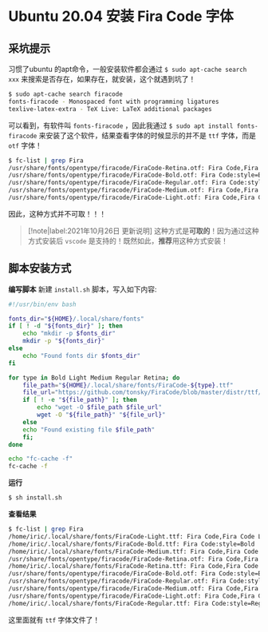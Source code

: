 # Ubuntu 20.04 安装 Fira Code 字体

## 采坑提示

习惯了ubuntu 的apt命令，一般安装软件都会通过 `$ sudo apt-cache search xxx` 来搜索是否存在，如果存在，就安装，这个就遇到坑了！

```bash
$ sudo apt-cache search firacode    
fonts-firacode - Monospaced font with programming ligatures
texlive-latex-extra - TeX Live: LaTeX additional packages
```

可以看到，有软件叫 `fonts-firacode` ，因此我通过 `$ sudo apt install fonts-firacode` 来安装了这个软件，结果查看字体的时候显示的并不是 `ttf` 字体，而是 `otf` 字体！

```bash
$ fc-list | grep Fira                          
/usr/share/fonts/opentype/firacode/FiraCode-Retina.otf: Fira Code,Fira Code Retina:style=Retina,Regular
/usr/share/fonts/opentype/firacode/FiraCode-Bold.otf: Fira Code:style=Bold
/usr/share/fonts/opentype/firacode/FiraCode-Regular.otf: Fira Code:style=Regular
/usr/share/fonts/opentype/firacode/FiraCode-Medium.otf: Fira Code,Fira Code Medium:style=Medium,Regular
/usr/share/fonts/opentype/firacode/FiraCode-Light.otf: Fira Code,Fira Code Light:style=Light,Regular
```

因此，这种方式并不可取！！！

> [!note|label:2021年10月26日 更新说明]
> 这种方式是**可取的**！因为通过这种方式安装后 `vscode` 是支持的！既然如此，**推荐**用这种方式安装！

## 脚本安装方式

**编写脚本**
新建 `install.sh` 脚本，写入如下内容:

```bash
#!/usr/bin/env bash

fonts_dir="${HOME}/.local/share/fonts"
if [ ! -d "${fonts_dir}" ]; then
    echo "mkdir -p $fonts_dir"
    mkdir -p "${fonts_dir}"
else
    echo "Found fonts dir $fonts_dir"
fi

for type in Bold Light Medium Regular Retina; do
    file_path="${HOME}/.local/share/fonts/FiraCode-${type}.ttf"
    file_url="https://github.com/tonsky/FiraCode/blob/master/distr/ttf/FiraCode-${type}.ttf?raw=true"
    if [ ! -e "${file_path}" ]; then
        echo "wget -O $file_path $file_url"
        wget -O "${file_path}" "${file_url}"
    else
	echo "Found existing file $file_path"
    fi;
done

echo "fc-cache -f"
fc-cache -f
```

**运行**

```bash
$ sh install.sh
```

**查看结果**

```bash
$ fc-list | grep Fira
/home/iric/.local/share/fonts/FiraCode-Light.ttf: Fira Code,Fira Code Light:style=Light,Regular
/home/iric/.local/share/fonts/FiraCode-Bold.ttf: Fira Code:style=Bold
/home/iric/.local/share/fonts/FiraCode-Medium.ttf: Fira Code,Fira Code Medium:style=Medium,Regular
/usr/share/fonts/opentype/firacode/FiraCode-Retina.otf: Fira Code,Fira Code Retina:style=Retina,Regular
/home/iric/.local/share/fonts/FiraCode-Retina.ttf: Fira Code,Fira Code Retina:style=Retina,Regular
/usr/share/fonts/opentype/firacode/FiraCode-Bold.otf: Fira Code:style=Bold
/usr/share/fonts/opentype/firacode/FiraCode-Regular.otf: Fira Code:style=Regular
/usr/share/fonts/opentype/firacode/FiraCode-Medium.otf: Fira Code,Fira Code Medium:style=Medium,Regular
/usr/share/fonts/opentype/firacode/FiraCode-Light.otf: Fira Code,Fira Code Light:style=Light,Regular
/home/iric/.local/share/fonts/FiraCode-Regular.ttf: Fira Code:style=Regular
```

这里面就有 `ttf` 字体文件了！
